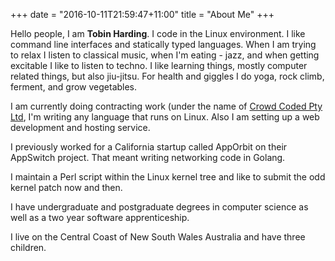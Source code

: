 +++
date = "2016-10-11T21:59:47+11:00"
title = "About Me"
+++

Hello people, I am **Tobin Harding**. I code in the Linux environment. I like
command line interfaces and statically typed languages. When I am trying to
relax I listen to classical music, when I'm eating - jazz, and when getting
excitable I like to listen to techno.  I like learning things, mostly computer
related things, but also jiu-jitsu. For health and giggles I do yoga, rock
climb, ferment, and grow vegetables.

I am currently doing contracting work (under the name of
[Crowd Coded Pty Ltd](https://crowdcoded.com.au), I'm writing any language that
runs on Linux.  Also I am setting up a web development and hosting service.

I previously worked for a California startup called AppOrbit on their AppSwitch
project.  That meant writing networking code in Golang.

I maintain a Perl script within the Linux kernel tree and like to submit the odd
kernel patch now and then.

I have undergraduate and postgraduate degrees in computer science as well as a
two year software apprenticeship.

I live on the Central Coast of New South Wales Australia and have three
children.



